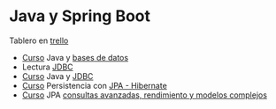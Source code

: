 # Java y Spring Boot

Tablero en [trello](https://trello.com/b/gWJsG18e/g5-formaci%C3%B3n-spring-boot)

- [Curso](https://app.aluracursos.com/course/introduccion-sql-mysql-manipule-consulte-datos)
Java y [bases de datos](./base_de_datos.md)
- Lectura [JDBC](https://www.aluracursos.com/blog/conociendo-el-jdbc)
- [Curso](https://app.aluracursos.com/course/java-jdbc-trabajando-base-datos)
Java y [JDBC](./jdbc.md)
- [Curso](https://app.aluracursos.com/course/persistencia-jpa-hibernate)
Persistencia con [JPA - Hibernate](./jpa_persistencia_hibernate.md)
- [Curso](https://app.aluracursos.com/course/java-jpa-consultas-avanzadas-rendimiento-modelos-complejos)
JPA [consultas avanzadas, rendimiento y modelos complejos](./jpa_avanzado.md)
